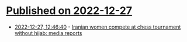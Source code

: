 # [Published on 2022-12-27](index.md)

* [2022-12-27, 12:46:40](https://news.ycombinator.com/item?id=34148150) - [Iranian women compete at chess tournament without hijab: media reports](https://www.newarab.com/news/iranian-women-compete-chess-tournament-without-hijab)
